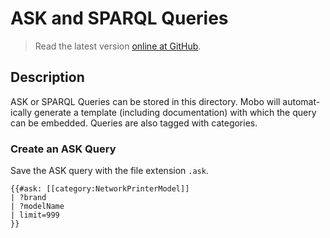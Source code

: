 # ASK and SPARQL Queries
> Read the latest version [online at GitHub](https://github.com/Fannon/mobo/blob/master/examples/init/smw_query/README.md).

## Description
ASK or SPARQL Queries can be stored in this directory. Mobo will automat-ically generate a template (including documentation) with which the query can be embedded. Queries are also tagged with categories.

### Create an ASK Query
Save the ASK query with the file extension `.ask`.

```text
{{#ask: [[category:NetworkPrinterModel]]
| ?brand
| ?modelName
| limit=999
}}
```